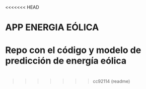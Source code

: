 <<<<<<< HEAD
# APP ENERGIA EÓLICA

Repo con el código y modelo de predicción de energía eólica
=======
# 
>>>>>>> cc92114 (readme)
